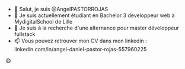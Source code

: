 - 👋 Salut, je suis @AngelPASTORROJAS
- 🌱 Je suis actuellement étudiant en Bachelor 3 developpeur web à MydigitalSchool de Lille
- 💞️ Je suis à la recherche d'une alternance pour master développeur fullstack
- 📫 Vous pouvez retrouver mon CV  dans mon linkedin : linkedin.com/in/angel-daniel-pastor-rojas-557960225


 :smile:
<!---
AngelPASTORROJAS/AngelPASTORROJAS is a ✨ special ✨ repository because its `README.md` (this file) appears on your GitHub profile.
You can click the Preview link to take a look at your changes.
--->

